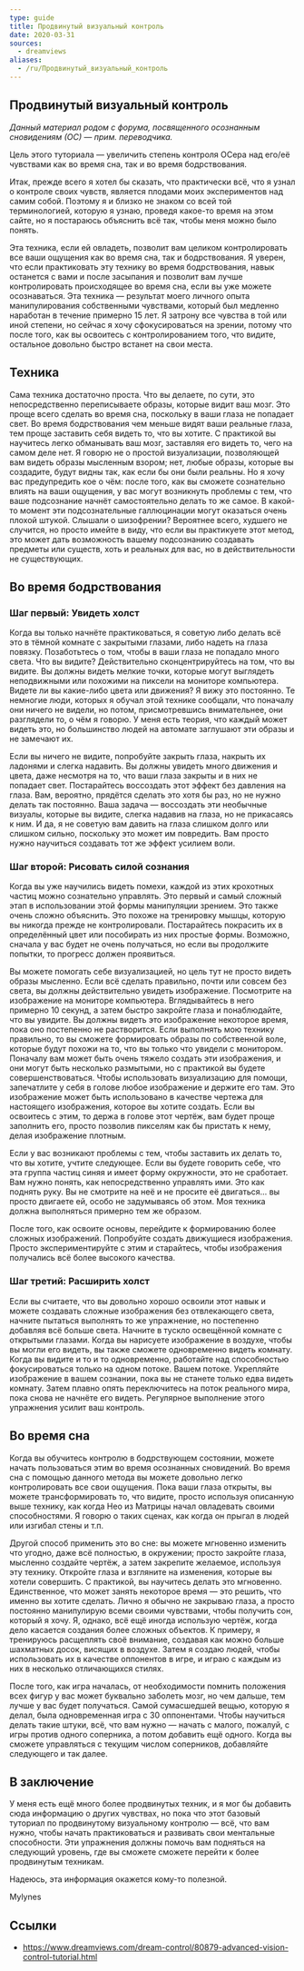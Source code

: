 ```yaml
---
type: guide
title: Продвинутый визуальный контроль
date: 2020-03-31
sources:
  - dreamviews
aliases:
  - /ru/Продвинутый_визуальный_контроль
---
```

## Продвинутый визуальный контроль
<i>Данный материал родом с форума, посвященного осознанным сновидениям (ОС) — прим. переводчика.</i>

Цель этого туториала — увеличить степень контроля ОСера над его/её чувствами как во время сна, так и во время бодрствования.

Итак, прежде всего я хотел бы сказать, что практически всё, что я узнал о контроле своих чувств, является плодами моих экспериментов над самим собой. Поэтому я и близко не знаком со всей той терминологией, которую я узнаю, проведя какое-то время на этом сайте, но я постараюсь объяснить всё так, чтобы меня можно было понять.

Эта техника, если ей овладеть, позволит вам целиком контролировать все ваши ощущения как во время сна, так и бодрствования. Я уверен, что если практиковать эту технику во время бодрствования, навык останется с вами и после засыпания и позволит вам лучше контролировать происходящее во время сна, если вы уже можете осознаваться. Эта техника — результат моего личного опыта манипулирования собственными чувствами, который был медленно наработан в течение примерно 15 лет. Я затрону все чувства в той или иной степени, но сейчас я хочу сфокусироваться на зрении, потому что после того, как вы освоитесь с контролированием того, что видите, остальное довольно быстро встанет на свои места.

## Техника
Сама техника достаточно проста. Что вы делаете, по сути, это непосредственно переписываете образы, которые видит ваш мозг. Это проще всего сделать во время сна, поскольку в ваши глаза не попадает свет. Во время бодрствования чем меньше видят ваши реальные глаза, тем проще заставить себя видеть то, что вы хотите. С практикой вы научитесь легко обманывать ваш мозг, заставляя его видеть то, чего на самом деле нет. Я говорю не о простой визуализации, позволяющей вам видеть образы мысленным взором; нет, любые образы, которые вы создадите, будут видны так, как если бы они были реальны. Но я хочу вас предупредить кое о чём: после того, как вы сможете сознательно влиять на ваши ощущения, у вас могут возникнуть проблемы с тем, что ваше подсознание начнёт самостоятельно делать то же самое. В какой-то момент эти подсознательные галлюцинации могут оказаться очень плохой штукой. Слышали о шизофрении? Вероятнее всего, худшего не случится, но просто имейте в виду, что если вы практикуете этот метод, это может дать возможность вашему подсознанию создавать предметы или существ, хоть и реальных для вас, но в действительности не существующих.

## Во время бодрствования
### Шаг первый: Увидеть холст
Когда вы только начнёте практиковаться, я советую либо делать всё это в тёмной комнате с закрытыми глазами, либо надеть на глаза повязку. Позаботьтесь о том, чтобы в ваши глаза не попадало много света. Что вы видите? Действительно сконцентрируйтесь на том, что вы видите. Вы должны видеть мелкие точки, которые могут выглядеть неподвижными или похожими на пиксели на мониторе компьютера. Видете ли вы какие-либо цвета или движения? Я вижу это постоянно. Те немногие люди, которых я обучал этой технике сообщали, что поначалу они ничего не видели, но потом, присмотревшись внимательнее, они разглядели то, о чём я говорю. У меня есть теория, что каждый может видеть это, но большинство людей на автомате заглушают эти образы и не замечают их.

Если вы ничего не видите, попробуйте закрыть глаза, накрыть их ладонями и слегка надавить. Вы должны увидеть много движения и цвета, даже несмотря на то, что ваши глаза закрыты и в них не попадает свет. Постарайтесь воссоздать этот эффект без давления на глаза. Вам, вероятно, прядётся сделать это хотя бы раз, но не нужно делать так постоянно. Ваша задача — воссоздать эти необычные визуалы, которые вы видите, слегка надавив на глаза, но не прикасаясь к ним. И да, я не советую вам давить на глаза слишком долго или слишком сильно, поскольку это может им повредить. Вам просто нужно научиться создавать тот же эффект усилием воли.

### Шаг второй: Рисовать силой сознания
Когда вы уже научились видеть помехи, каждой из этих крохотных частиц можно сознательно управлять. Это первый и самый сложный этап в использовании этой формы манипуляции зрением. Это также очень сложно объяснить. Это похоже на тренировку мышцы, которую вы никогда прежде не контролировали. Постарайтесь покрасить их в определённый цвет или пособирать из них простые формы. Возможно, сначала у вас будет не очень получаться, но если вы продолжите попытки, то прогресс должен проявиться.

Вы можете помогать себе визуализацией, но цель тут не просто видеть образы мысленно. Если всё сделать правильно, почти или совсем без света, вы должны действительно увидеть изображение. Посмотрите на изображение на мониторе компьютера. Вглядывайтесь в него примерно 10 секунд, а затем быстро закройте глаза и понаблюдайте, что вы увидите. Вы должны видеть это изображение некоторое время, пока оно постепенно не растворится. Если выполнять мою технику правильно, то вы сможете формировать образы по собственной воле, которые будут похожи на то, что вы только что увидели с монитором. Поначалу вам может быть очень тяжело создать эти изображения, и они могут быть несколько размытыми, но с практикой вы будете совершенствоваться. Чтобы использовать визуализацию для помощи, запечатлите у себя в голове любое изображение и держите его там. Это изображение может быть использовано в качестве чертежа для настоящего изображения, которое вы хотите создать. Если вы освоитесь с этим, то держа в голове этот чертёж, вам будет проще заполнить его, просто позволив пикселям как бы пристать к нему, делая изображение плотным.

Если у вас возникают проблемы с тем, чтобы заставить их делать то, что вы хотите, учтите следующее. Если вы будете говорить себе, что эта группа частиц синяя и имеет форму окружности, это не сработает. Вам нужно понять, как непосредственно управлять ими. Это как поднять руку. Вы не смотрите на неё и не просите её двигаться… вы просто двигаете ей, особо не задумываясь об этом. Моя техника должна выполняться примерно тем же образом.

После того, как освоите основы, перейдите к формированию более сложных изображений. Попробуйте создать движущиеся изображения. Просто экспериментируйте с этим и старайтесь, чтобы изображения получались всё более высокого качества.

### Шаг третий: Расширить холст
Если вы считаете, что вы довольно хорошо освоили этот навык и можете создавать сложные изображения без отвлекающего света, начните пытаться выполнять то же упражнение, но постепенно добавляя всё больше света. Начните в тускло освещённой комнате с открытыми глазами. Когда вы нарисуете изображение в воздухе, чтобы вы могли его видеть, вы также сможете одновременно видеть комнату. Когда вы видите и то и то одновременно, работайте над способностью фокусироваться только на одном потоке. Вашем потоке. Укрепляйте изображение в вашем сознании, пока вы не станете только едва видеть комнату. Затем плавно опять переключитесь на поток реального мира, пока снова не начнёте его видеть. Регулярное выполнение этого упражнения усилит ваш контроль.

## Во время сна
Когда вы обучитесь контролю в бодрствующем состоянии, можете начать пользоваться этим во время осознанных сновидений. Во время сна с помощью данного метода вы можете довольно легко контролировать все свои ощущения. Пока ваши глаза открыты, вы можете трансформировать то, что видите, просто используя описанную выше технику, как когда Нео из Матрицы начал овладевать своими способностями. Я говорю о таких сценах, как когда он прыгал в людей или изгибал стены и т.п.

Другой способ применить это во сне: вы можете мгновенно изменить что угодно, даже всё полностью, в окружении; просто закройте глаза, мысленно создайте чертёж, а затем закрепите желаемое, используя эту технику. Откройте глаза и взгляните на изменения, которые вы хотели совершить. С практикой, вы научитесь делать это мгновенно. Единственное, что может занять некоторое время — это решить, что именно вы хотите сделать. Лично я обычно не закрываю глаза, а просто постоянно манипулирую всеми своими чувствами, чтобы получить сон, который я хочу. Я, однако, всё ещё иногда использую чертёж, когда дело касается создания более сложных объектов. К примеру, я тренируюсь расщеплять своё внимание, создавая как можно больше шахматных досок, висящих в воздухе. Затем я создаю людей, чтобы использовать их в качестве оппонентов в игре, и играю с каждым из них в несколько отличающихся стилях.

После того, как игра началась, от необходимости помнить положения всех фигур у вас может буквально заболеть мозг, но чем дальше, тем лучше у вас будет получаться. Самой сумасшедшей вещью, которую я делал, была одновременная игра с 30 оппонентами. Чтобы научиться делать такие штуки, всё, что вам нужно — начать с малого, пожалуй, с игры против одного соперника, а потом добавить ещё одного. Когда вы сможете управляться с текущим числом соперников, добавляйте следующего и так далее.

## В заключение
У меня есть ещё много более продвинутых техник, и я мог бы добавить сюда информацию о других чувствах, но пока что этот базовый туториал по продвинутому визуальному контролю — всё, что вам нужно, чтобы начать практиковаться и развивать свои ментальные способности. Эти упражнения должны помочь вам подняться на следующий уровень, где вы сможете сможете перейти к более продвинутым техникам.

Надеюсь, эта информация окажется кому-то полезной.

Mylynes

## Ссылки
* https://www.dreamviews.com/dream-control/80879-advanced-vision-control-tutorial.html
